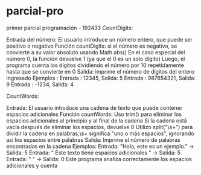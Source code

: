 # parcial-pro
primer parcial programación - 192433 
CountDigits:

Entrada del número: El usuario introduce un número entero, que puede ser positivo o negativo
Función countDigits:
si el número es negativo, se convierte a su valor absoluto usando Math.abs()
En el caso especial del número 0, la función devuelve 1 (ya que el 0 es un solo dígito)
Luego, el programa cuenta los dígitos dividiendo el número por 10 repetidamente hasta que se convierte en 0
Salida: imprime el número de dígitos del entero ingresado
Ejemplos :
Entrada : 12345, Salida: 5
Entrada : 987654321, Salida: 9
Entrada : -1234, Salida: 4

CountWords:

Entrada: El usuario introduce una cadena de texto que puede contener espacios adicionales
Función countWords:
Uso trim() para eliminar los espacios adicionales al principio y al final de la cadena
Si la cadena está vacía después de eliminar los espacios, devuelve 0
Utilizo split("\\s+") para dividir la cadena en palabras,\\s+ significa "uno o más espacios", ignorando así los espacios entre palabras
Salida: Imprime el número de palabras encontradas en la cadena
Ejemplos:
Entrada: "Hola, este es un ejemplo." → Salida: 5
Entrada: " Este texto tiene espacios adicionales " → Salida: 5
Entrada: " " → Salida: 0
Este programa analiza correctamente los espacios adicionales y cuenta 

